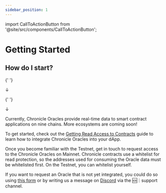 ```yaml
---
sidebar_position: 1
---
```

import CallToActionButton from '@site/src/components/CallToActionButton';

# Getting Started
## How do I start?

<div>
  <CallToActionButton
    style={{
      display: 'inline-block !important',
    }}
    icon="material-symbols:counter-1"
    color="black"
    target="_blank"
    link="Guides/whitelistAddress"
    text="Explore Chronicle Oracles on Testnet"
  />

{' '}

<div
  style={{
    display: 'flex',
    justifyContent: 'center',
    fontSize: '3em',
  }}
>
  <p>↓</p>
</div>

{' '}

<CallToActionButton
  icon="material-symbols:counter-2"
  color="black"
  target="_blank"
  link="https://chroniclelabs.org/dashboard"
  text="Integrate Chronicle Oracles on Mainnet"
/>

  <div
    style={{
      display: 'flex',
      justifyContent: 'center',
      fontSize: '3em',
    }}
  >
    <p>↓</p>
  </div>
</div>

<CallToActionButton
  icon="material-symbols:counter-3"
  color="black"
  target="_blank"
  link="https://forms.gle/EANjn7THKKieSYaF7"
  text="Request a New Oracle/Chain"
/>
Currently, Chronicle Oracles provide real-time data to smart contract applications on nine chains. More ecosystems are coming soon!

To get started, check out the [Getting Read Access to Contracts](docs/Developers/Guides/whitelistAddress.md) guide to learn how to integrate Chronicle Oracles into your dApp.

Once you become familiar with the Testnet, get in touch to request access to the Chronicle Oracles on Mainnet. Chronicle contracts use a whitelist for read protection, so the addresses used for consuming the Oracle data must be whitelisted first. On the Testnet, you can whitelist yourself.

If you want to request an Oracle that is not yet integrated, you could do so using [this form](https://forms.gle/EANjn7THKKieSYaF7) or by writing us a message on [Discord](https://discord.com/invite/CjgvJ9EspJ) via the 🆘｜support channel. 